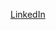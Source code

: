 [LinkedIn]([https://linkedin.com/in/yourprofile](https://www.linkedin.com/in/muhammad-saad-56a85a347?lipi=urn%3Ali%3Apage%3Ad_flagship3_profile_view_base_contact_details%3B66r%2BC0PWSGy5C3fsZ2bEjg%3D%3D))
